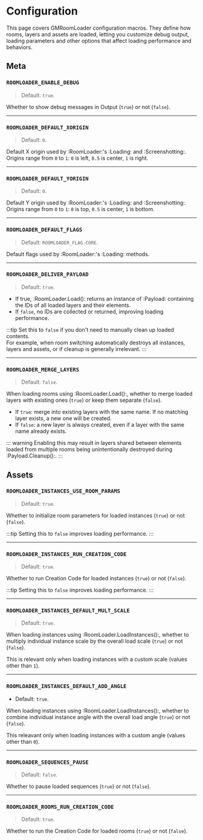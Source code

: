# Configuration

This page covers GMRoomLoader configuration macros. They define how rooms, layers and assets are loaded, letting you customize debug output, loading parameters and other options that affect loading performance and behaviors.

## Meta

### `ROOMLOADER_ENABLE_DEBUG`
> Default: `true`.

Whether to show debug messages in Output (`true`) or not (`false`).

---
### `ROOMLOADER_DEFAULT_XORIGIN`
> Default: `0`.

Default X origin used by :RoomLoader:'s :Loading: and :Screenshotting:. Origins range from `0` to `1`: `0` is left, `0.5` is center, `1` is right.

---
### `ROOMLOADER_DEFAULT_YORIGIN`
> Default: `0`.

Default Y origin used by :RoomLoader:'s :Loading: and :Screenshotting:. Origins range from `0` to `1`: `0` is top, `0.5` is center, `1` is bottom.

---
### `ROOMLOADER_DEFAULT_FLAGS`
> Default: `ROOMLOADER_FLAG.CORE`.

Default flags used by :RoomLoader:'s :Loading: methods.

---
### `ROOMLOADER_DELIVER_PAYLOAD`
> Default: `true`.

* If true, :RoomLoader.Load(): returns an instance of :Payload: containing the IDs of all loaded layers and their elements.  
* If `false`, no IDs are collected or returned, improving loading performance.  

:::tip
Set this to `false` if you don't need to manually clean up loaded contents.  
For example, when room switching automatically destroys all instances, layers and assets, or if cleanup is generally irrelevant.
:::

---
### `ROOMLOADER_MERGE_LAYERS`
> Default: `false`.

When loading rooms using :RoomLoader.Load():, whether to merge loaded layers with existing ones (`true`) or keep them separate (`false`).  

- If `true`: merge into existing layers with the same name. If no matching layer exists, a new one will be created.  
- If `false`: a new layer is always created, even if a layer with the same name already exists.  

::: warning
Enabling this may result in layers shared between elements loaded from multiple rooms being unintentionally destroyed during :Payload.Cleanup():.
:::

## Assets

### `ROOMLOADER_INSTANCES_USE_ROOM_PARAMS`
> Default: `true`.

Whether to initialize room parameters for loaded instances (`true`) or not (`false`).  

:::tip
Setting this to `false` improves loading performance.
:::

---
### `ROOMLOADER_INSTANCES_RUN_CREATION_CODE`
>Default: `true`.

Whether to run Creation Code for loaded instances (`true`) or not (`false`).  

:::tip
Setting this to `false` improves loading performance.
:::

---
### `ROOMLOADER_INSTANCES_DEFAULT_MULT_SCALE`
> Default: `true`.

When loading instances using :RoomLoader.LoadInstances():, whether to multiply individual instance scale by the overall load scale (`true`) or not (`false`).

This is relevant only when loading instances with a custom scale (values other than `1`).

---
### `ROOMLOADER_INSTANCES_DEFAULT_ADD_ANGLE`
* Default: `true`.

When loading instances using :RoomLoader.LoadInstances():, whether to combine individual instance angle with the overall load angle (`true`) or not (`false`).

This releavant only when loading instances with a custom angle (values other than `0`).

---
### `ROOMLOADER_SEQUENCES_PAUSE`
> Default: `false`.

Whether to pause loaded sequences (`true`) or not (`false`).

---
### `ROOMLOADER_ROOMS_RUN_CREATION_CODE`
> Default: `true`.

Whether to run the Creation Code for loaded rooms (`true`) or not (`false`).
